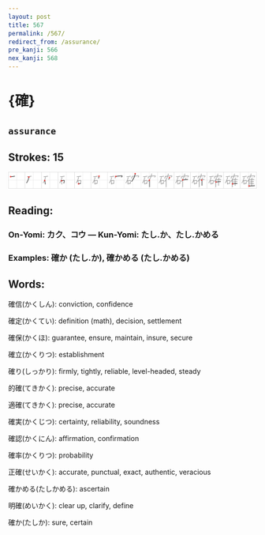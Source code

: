 ```yaml
---
layout: post
title: 567
permalink: /567/
redirect_from: /assurance/
pre_kanji: 566
nex_kanji: 568
---
```


# {確}

## `assurance`

## Strokes: 15

<div class="stroke"><img src="../images/E7A2BA.png" /></div>

## Reading:

### On-Yomi: カク、コウ &mdash; Kun-Yomi: たし.か、たし.かめる

### Examples: 確か (たし.か), 確かめる (たし.かめる)

## Words:

確信(かくしん): conviction, confidence

確定(かくてい): definition (math), decision, settlement

確保(かくほ): guarantee, ensure, maintain, insure, secure

確立(かくりつ): establishment

確り(しっかり): firmly, tightly, reliable, level-headed, steady

的確(てきかく): precise, accurate

適確(てきかく): precise, accurate

確実(かくじつ): certainty, reliability, soundness

確認(かくにん): affirmation, confirmation

確率(かくりつ): probability

正確(せいかく): accurate, punctual, exact, authentic, veracious

確かめる(たしかめる): ascertain

明確(めいかく): clear up, clarify, define

確か(たしか): sure, certain
